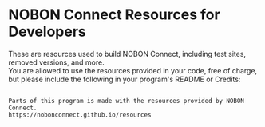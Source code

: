 # NOBON Connect Resources for Developers
These are resources used to build NOBON Connect, including test sites, removed versions, and more.<br>
You are allowed to use the resources provided in your code, free of charge, but please include the following in your program's README or Credits:

```

Parts of this program is made with the resources provided by NOBON Connect.
https://nobonconnect.github.io/resources

```
